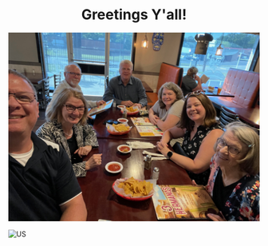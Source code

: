 <h1 style="text-align:center">Greetings Y'all!</h1>

![The Lattimore Double Firsts](assets/images/double_firsts.jpeg)


<div><img src="personal_website/assets/images/double_firsts.jpeg" alt="US" style="width:50% height:50%"></div>
